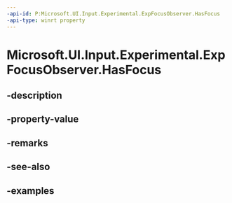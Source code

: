 ```yaml
---
-api-id: P:Microsoft.UI.Input.Experimental.ExpFocusObserver.HasFocus
-api-type: winrt property
---
```


# Microsoft.UI.Input.Experimental.ExpFocusObserver.HasFocus

<!--
public bool HasFocus { get; }
-->


## -description

## -property-value

## -remarks

## -see-also

## -examples


